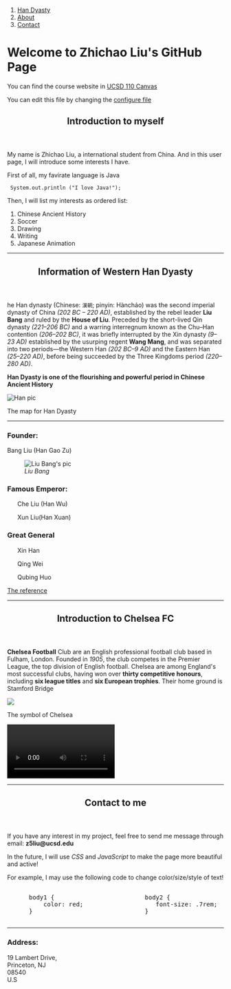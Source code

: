 <!DOCTYPE html>
<html>
<head>
         <!-- <link rel="stylesheet" href="admin.css" title="" type="text/css" media="screen" charset="utf-8">  -->
</head>
<body>
         
<nav class="menu">
  <ol>
    <li><a href="/Han Dyasty">Han Dyasty</a></li>
    <li><a href="#">About</a></li>
    <li><a href="#">Contact</a></li>
  </ol>
</nav>

<main id="main-content">
   <h1>Welcome to Zhichao Liu's GitHub Page</h1>
   <p> You can find the <span>course website</span> in  <a href=https://canvas.ucsd.edu/courses/21783>UCSD 110 Canvas</a>  </p>
   <p> You can edit this file by changing the <a href=./_config.yml>configure file</a> </p>
  

<article class="Introduction">
    <header>
      <h2>Introduction to myself</h1>
    </header>
    <section class = "personal statement">
         <p> My name is Zhichao Liu, a international student from China. And in this user page, I will introduce some interests I have.</p>
         <p> First of all, my favirate language is Java </p>
         <code> System.out.println ("I love Java!"); </code>  
         <p></p>
    </section>
    <section class = "interests">
         <p> Then, I will list my interests as ordered list: </p>
             <ol>
                  <li> Chinese Ancient History  </li>
                  <li> Soccer  </li>
                  <li> Drawing </li>
                  <li> Writing  </li>
                  <li> Japanese Animation </li>
             </ol>
    </section>
         
<article>
   
<hr>
<article class="Han Dyasty">
    <header>
      <h2>Information of Western Han Dyasty</h1>
    </header>
    <section class = "main_overview">
             <p> he Han dynasty (Chinese: <code>漢朝</code>; pinyin: Hàncháo) was the second imperial dynasty of China <i class="time">(202 BC – 220 AD)</i>, established by the rebel leader <b class="name">Liu Bang</b> and ruled by the <b class="name">House of Liu</b>. Preceded by the short-lived Qin dynasty <i class="time">(221–206 BC)</i> and a warring interregnum known as the Chu–Han contention <i class="time">(206–202 BC)</i>, it was briefly interrupted by the Xin dynasty <i class="time">(9–23 AD)</i> established by the usurping regent <b class="name">Wang Mang</b>, and was separated into two periods—the Western Han <i class="time">(202 BC–9 AD)</i> and the Eastern Han <i class="time">(25–220 AD)</i>, before being succeeded by the Three Kingdoms period <i class="time">(220–280 AD)</i>. </p>
    </section>
    <aside>
        <p> <strong> Han Dyasty is one of the flourishing and powerful period in Chinese Ancient History </strong> </p>
    </aside>
    <div class="Pic for Han">
    <img src="https://images.chinahighlights.com/allpicture/2017/04/easternhan.jpg"
         alt="Han pic">
    <p>The map for Han Dyasty</p>
    </div>
    <hr>
    <section class="people">
        <h3>Founder:</h3>
        <p>Bang Liu (Han Gao Zu)</p>
        <figure>
            <img src="https://lh3.googleusercontent.com/proxy/9MFEkUKvFqH-wfHrUuqMGFTncmQl8VXVdm9UrkSxYwdZkZeMaek-rss5jdsifxHUzkHkWSZjOPOOgLPs2GrA17XVTLwoHJcrzHk2GfKI80A"
                 alt="Liu Bang's pic">
             <figcaption><em>Liu Bang</em></figcaption>
        </figure>
        <h3>Famous Emperor:</h3>
            <ol>Che Liu (Han Wu) </ol> 
            <ol>Xun Liu(Han Xuan) </ol>
        <h3>Great General</h3>
            <ul>Xin Han</ul> 
            <ul>Qing Wei</ul>
            <ul>Qubing Huo</ul>
    </section>
   <footer>
        <p><a href="https://en.wikipedia.org/wiki/Han_dynasty">The reference<a></p>
    </footer>
</article>
 
 
<hr>

<article class="Chelsea FC">
       <header>
            <h2>Introduction to Chelsea FC </h2>
       </header>
         <p> <b>Chelsea Football</b> Club are an English professional football club based in Fulham, London. Founded in <i>1905</i>, the club competes in the Premier League, the top division of English football. Chelsea are among England's most successful clubs, having won over <strong>thirty competitive honours</strong>, including <b>six league titles</b> and <b>six European trophies</b>. Their home ground is Stamford Bridge </p>
       <div class = "pic for Chelsea">
           <img src="https://upload.wikimedia.org/wikipedia/en/thumb/c/cc/Chelsea_FC.svg/360px-Chelsea_FC.svg.png">
           <p>The symbol of Chelsea</p>
       </div>   
       <div class = "video for Chelsea">
           <video controls width="250">
               <source src="https://youtu.be/BYdnj9delqw"
                       type="video/mp4">
               Sorry, your browser doesn't support embedded videos.
          </video>
       </div>

</article>


<hr>

<article class="contact">
     <header>
        <h2>Contact to me</h1>
    </header>
    <p> If you have any interest in my project, feel free to send me message through email: <b> z5liu@ucsd.edu </b> </p>
    <p> In the future, I will use <i>CSS</i> and <i>JavaScript</i> to make the page more beautiful and active! </p>
    <p> For example, I may use the following code to change color/size/style of text! </p>
    <pre> 
      body1 {                         body2 {                                  body3 {
          color: red;                    font-size: .7rem;                         margin: 0;
      }                               }                                        }
    </pre>                           
</article>

<hr>

<h3> Address: </h3>
<p> 
    19 Lambert Drive, <br>
    Princeton, NJ <br>
    08540 <br>
    U.S <br>
</p>
</main>
</body>
</html>

